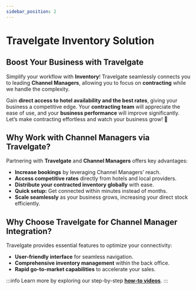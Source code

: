 ```yaml
---
sidebar_position: 2
---
```


# Travelgate Inventory Solution

## Boost Your Business with Travelgate 

Simplify your workflow with **Inventory**! Travelgate seamlessly connects you to leading **Channel Managers**, allowing you to focus on **contracting** while we handle the complexity.

Gain **direct access to hotel availability and the best rates**, giving your business a competitive edge. Your **contracting team** will appreciate the ease of use, and your **business performance** will improve significantly. Let’s make contracting effortless and watch your business grow! 🚀

## Why Work with Channel Managers via Travelgate? 

Partnering with **Travelgate** and **Channel Managers** offers key advantages:

- **Increase bookings** by leveraging Channel Managers’ reach.
- **Access competitive rates** directly from hotels and local providers.
- **Distribute your contracted inventory globally** with ease.
- **Quick setup:** Get connected within minutes instead of months.
- **Scale seamlessly** as your business grows, increasing your direct stock efficiently.

## Why Choose Travelgate for Channel Manager Integration? 

Travelgate provides essential features to optimize your connectivity:

- **User-friendly interface** for seamless navigation.
- **Comprehensive inventory management** within the back office.
- **Rapid go-to-market capabilities** to accelerate your sales.

:::info
Learn more by exploring our step-by-step **[how-to videos](/kb/our-products/are-you-a-buyer/inventory/how-tos/how-to-set-up-and-load-product-inventory)**.
:::

